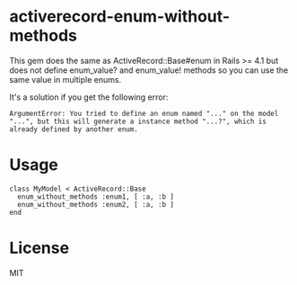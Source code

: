 activerecord-enum-without-methods
=================================

This gem does the same as ActiveRecord::Base#enum in Rails >= 4.1 but does not define enum_value? and enum_value! 
methods so you can use the same value in multiple enums.

It's a solution if you get the following error:

`ArgumentError: You tried to define an enum named "..." on the model "...", but this will generate a instance method "...?", which is already defined by another enum.`

# Usage #

    class MyModel < ActiveRecord::Base
      enum_without_methods :enum1, [ :a, :b ]
      enum_without_methods :enum2, [ :a, :b ]
    end

# License #

MIT
